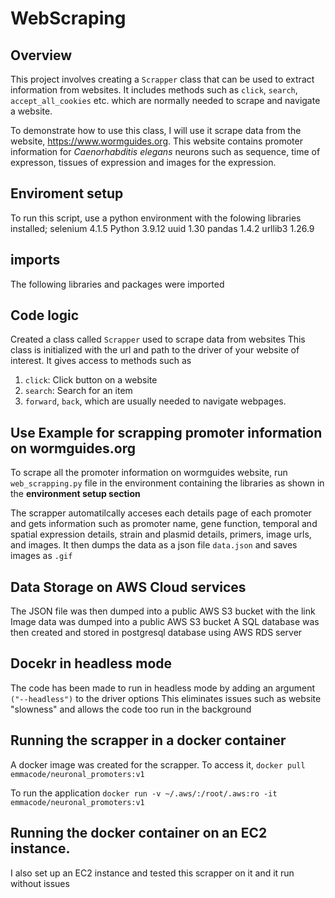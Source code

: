# WebScraping
## Overview
This project involves creating a `Scrapper` class that can be used to extract information from websites. It includes methods such as `click`, `search`, `accept_all_cookies` etc. which are normally needed to scrape and navigate a website. 

To demonstrate how to use this class, I will use it scrape data from the website, https://www.wormguides.org. This website contains promoter information for *Caenorhabditis elegans* neurons such as sequence, time of expresson, tissues of expression and images for the expression.

## Enviroment setup
To run this script, use a python environment with the folowing libraries installed;
selenium         4.1.5
Python           3.9.12
uuid             1.30
pandas           1.4.2
urllib3          1.26.9

## imports
The following libraries and packages were imported


## Code logic
Created a class called `Scrapper` used to scrape data from websites
This class is initialized with the url and path to the driver of your website of interest.
It gives access to methods such as 

1. `click`: Click button on a website
2. `search`: Search for an item
3. `forward`, `back`, which are usually needed to navigate webpages. 



## Use Example for scrapping promoter information on wormguides.org
To scrape all the promoter information on wormguides website, run `web_scrapping.py` file in the environment containing the libraries as shown in the **environment setup section**

The scrapper automatilcally acceses each details page of each promoter and gets information such as promoter
name, gene function, temporal and spatial expression details, strain and plasmid details, primers, image urls, and images. It then dumps the data as a json file `data.json` and saves images as `.gif`

## Data Storage on AWS Cloud services
The JSON file was then dumped into a public AWS S3 bucket with the link
Image data was dumped into a public AWS S3 bucket
A SQL database was then created and stored in postgresql database using AWS RDS server

## Docekr in headless mode
The code has been made to run in headless mode by adding an argument `("--headless")` to the driver options
This eliminates issues such as website "slowness" and allows the code too run in the background

## Running the scrapper in a docker container
A docker image was created for the scrapper. To access it,
`docker pull emmacode/neuronal_promoters:v1`

To run the application
`docker run -v ~/.aws/:/root/.aws:ro -it emmacode/neuronal_promoters:v1`

## Running the docker container on an EC2 instance.
I also set up an EC2 instance and tested this scrapper on it and it run without issues